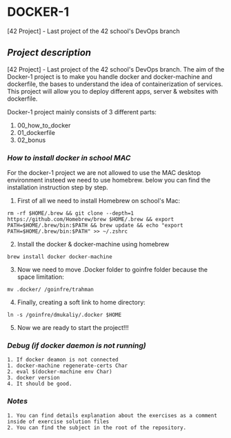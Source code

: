 # DOCKER-1

[42 Project] - Last project of the 42 school's DevOps branch

## ***Project description***

[42 Project] - Last project of the 42 school's DevOps branch. The aim of the Docker-1 project is to make you handle docker and docker-machine and dockerfile, the bases to understand the idea of containerization of services. This project will allow you to deploy different apps, server & websites with dockerfile.

Docker-1 project mainly consists of 3 different parts:
1. 00_how_to_docker
2. 01_dockerfile
3. 02_bonus

### ***How to install docker in school MAC***

For the docker-1 project we are not allowed to use the MAC desktop environment insteed we need to use homebrew. below you can find the installation instruction step by step.

1. First of all we need to install Homebrew on school's Mac:
```
rm -rf $HOME/.brew && git clone --depth=1 https://github.com/Homebrew/brew $HOME/.brew && export PATH=$HOME/.brew/bin:$PATH && brew update && echo "export PATH=$HOME/.brew/bin:$PATH" >> ~/.zshrc
```
2. Install the docker & docker-machine using homebrew
```
brew install docker docker-machine
```
3. Now we need to move  .Docker folder to goinfre folder because the space limitation:
```
mv .docker/ /goinfre/trahman
```
4. Finally, creating a soft link to home directory:
```
ln -s /goinfre/dmukaliy/.docker $HOME
```
5. Now we are ready to start the project!!!

### ***Debug (if docker daemon is not running)***

	1. If docker deamon is not connected
	1. docker-machine regenerate-certs Char
	2. eval $(docker-machine env Char)
	3. docker version
	4. It should be good.

### ***Notes***

	1. You can find details explanation about the exercises as a comment inside of exercise solution files
	2. You can find the subject in the root of the repository.